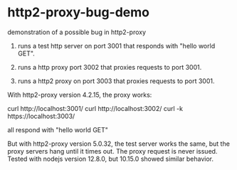 # http2-proxy-bug-demo
demonstration of a possible bug in http2-proxy

1. runs a test http server on port 3001 that responds with "hello world GET".

2. runs a http proxy port 3002 that proxies requests to port 3001.

3. runs a http2 proxy on port 3003 that proxies requests to port 3001.

With http2-proxy version 4.2.15, the proxy works:

curl http://localhost:3001/
curl http://localhost:3002/
curl -k https://localhost:3003/

all respond with "hello world GET"

But with http2-proxy version 5.0.32, the test server works the same,
but the proxy servers hang until it times out.  The proxy request is
never issued.  Tested with nodejs version 12.8.0, but 10.15.0 showed
similar behavior.

